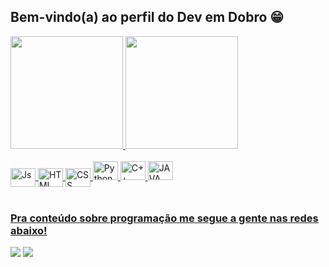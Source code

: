 ## Bem-vindo(a) ao perfil do Dev em Dobro 😁

 <div>
   <a href="https://github.com/NathanDias23">
   <img height="180em" src="https://github-readme-stats.vercel.app/api?username=NathanDias23&show_icons=true&theme=tokyonight&include_all_commits=true&count_private=true"/>
   <img height="180em" src="https://github-readme-stats.vercel.app/api/top-langs/?username=NathanDias23&layout=compact&langs_count=6&theme=tokyonight"/>
</div>
    
<div style="display: inline_block"><br>
  
  <img align="center" alt="Js" height="30" width="40" src="https://cdn.jsdelivr.net/gh/devicons/devicon/icons/javascript/javascript-original.svg">
  <img align="center" alt="HTML" height="30" width="40" src="https://cdn.jsdelivr.net/gh/devicons/devicon/icons/html5/html5-original.svg">
  <img align="center" alt="CSS" height="30" width="40" src="https://cdn.jsdelivr.net/gh/devicons/devicon/icons/css3/css3-original.svg">
  <img aling="center" alt="Python" height="30" width="40" src="https://cdn.jsdelivr.net/gh/devicons/devicon/icons/python/python-original.svg">
  <img aling="center" alt="C++" height="30" width="40" src="https://cdn.jsdelivr.net/gh/devicons/devicon/icons/cplusplus/cplusplus-original.svg">
  <img aling="center" alt="JAVA" height="30" width="40" src="https://cdn.jsdelivr.net/gh/devicons/devicon/icons/java/java-original.svg">                 

</div>
 
<br>
 
### Pra conteúdo sobre programação me segue a gente nas redes abaixo!
 
<div> 
  <a href = "mailto:NCD.7599787050@gmail.com"><img src="https://img.shields.io/badge/-Gmail-%23333?style=for-the-badge&logo=gmail&logoColor=white" target="_blank"></a>
  <a href="https://www.linkedin.com/in/natanael-caldas-dias-251a0a318/" target="_blank"><img src="https://img.shields.io/badge/-LinkedIn-%230077B5?style=for-the-badge&logo=linkedin&logoColor=white" target="_blank"></a>
</div>
